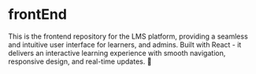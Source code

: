 # frontEnd
This is the frontend repository for the LMS platform, providing a seamless and intuitive user interface for learners, and admins. Built with React - it delivers an interactive learning experience with smooth navigation, responsive design, and real-time updates.  🚀 
